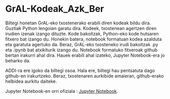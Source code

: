 # GrAL-Kodeak_Azk_Ber
Biltegi honetan GrAL-eko txostenerako erabili diren kodeak bildu dira. Guztiak Python lengoian garatu dira. Kodeek, txostenean agertzen diren irudien izenak izango dituzte. Kode bakoitzak, Python-eko kode hutsaren fitxero bat izango du. Honekin batera, notebook formatuan kodea azalduta eta garatuta agertuko da. Beraz, GrAL-eko txosteneko irudi bakoitzak .py eta .ipynb bat atxikiturik izango du. Notebook formatuko fitxeroak github bertan irakurri ahal dira. Hauek erabili ahal izateko, Jupyter Notebook-era jo beharko da.

ADDI-ra ere igoko da biltegi osoa. Hala ere, biltegi hau pentsatuta dago github-en irakurtzeko. Beraz, txostenaren aurkibide amaieran, github-erako helbidea aurkitu daiteke.

Jupyter Notebook-en orri ofiziala : [Jupyter Notebook](https://jupyter.org/).
